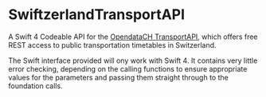 # SwiftzerlandTransportAPI
A Swift 4 Codeable API for the [OpendataCH TransportAPI](https://github.com/OpendataCH/Transport), which offers free REST access to public transportation timetables in Switzerland.

The Swift interface provided will ony work with Swift 4. It contains very little error checking, depending on the calling functions to ensure appropriate values for the parameters and passing them straight through to the foundation calls.

